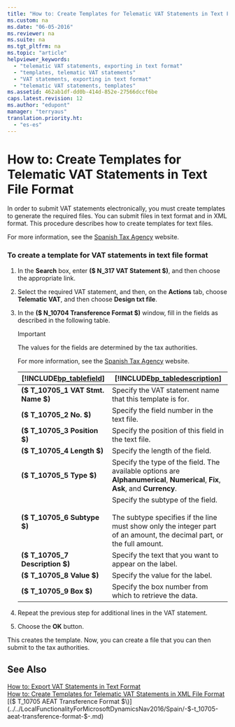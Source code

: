```yaml
---
title: "How to: Create Templates for Telematic VAT Statements in Text File Format"
ms.custom: na
ms.date: "06-05-2016"
ms.reviewer: na
ms.suite: na
ms.tgt_pltfrm: na
ms.topic: "article"
helpviewer_keywords: 
  - "telematic VAT statements, exporting in text format"
  - "templates, telematic VAT statements"
  - "VAT statements, exporting in text format"
  - "telematic VAT statements, templates"
ms.assetid: 462ab1df-dd0b-414d-852e-27566dccf6be
caps.latest.revision: 12
ms.author: "edupont"
manager: "terryaus"
translation.priority.ht: 
  - "es-es"
---
```

# How to: Create Templates for Telematic VAT Statements in Text File Format
In order to submit VAT statements electronically, you must create templates to generate the required files. You can submit files in text format and in XML format. This procedure describes how to create templates for text files.  
  
 For more information, see the [Spanish Tax Agency](http://go.microsoft.com/fwlink/?LinkID=238181) website.  
  
### To create a template for VAT statements in text file format  
  
1.  In the **Search** box, enter **\($ N\_317 VAT Statement $\)**, and then choose the appropriate link.  
  
2.  Select the required VAT statement, and then, on the **Actions** tab, choose **Telematic VAT**, and then choose **Design txt file**.  
  
3.  In the **\($ N\_10704 Transference Format $\)** window, fill in the fields as described in the following table.  
  
    > [!IMPORTANT]  
    >  The values for the fields are determined by the tax authorities.  
    >   
    >  For more information, see the [Spanish Tax Agency](http://go.microsoft.com/fwlink/?LinkID=238181) website.  
  
    |[!INCLUDE[bp_tablefield](../../ApplicationDesign/includes/bp_tablefield_md.md)]|[!INCLUDE[bp_tabledescription](../../ApplicationDesign/includes/bp_tabledescription_md.md)]|  
    |---------------------------------|---------------------------------------|  
    |**\($ T\_10705\_1 VAT Stmt. Name $\)**|Specify the VAT statement name that this template is for.|  
    |**\($ T\_10705\_2 No. $\)**|Specify the field number in the text file.|  
    |**\($ T\_10705\_3 Position $\)**|Specify the position of this field in the text file.|  
    |**\($ T\_10705\_4 Length $\)**|Specify the length of the field.|  
    |**\($ T\_10705\_5 Type $\)**|Specify the type of the field. The available options are **Alphanumerical**, **Numerical**, **Fix**, **Ask**, and **Currency**.|  
    |**\($ T\_10705\_6 Subtype $\)**|Specify the subtype of the field.<br /><br /> The subtype specifies if the line must show only the integer part of an amount, the decimal part, or the full amount.|  
    |**\($ T\_10705\_7 Description $\)**|Specify the text that you want to appear on the label.|  
    |**\($ T\_10705\_8 Value $\)**|Specify the value for the label.|  
    |**\($ T\_10705\_9 Box $\)**|Specify the box number from which to retrieve the data.|  
  
4.  Repeat the previous step for additional lines in the VAT statement.  
  
5.  Choose the **OK** button.  
  
 This creates the template. Now, you can create a file that you can then submit to the tax authorities.  
  
## See Also  
 [How to: Export VAT Statements in Text Format](../../LocalFunctionalityForMicrosoftDynamicsNav2016/Spain/how-to-export-vat-statements-in-text-format.md)   
 [How to: Create Templates for Telematic VAT Statements in XML File Format](../../LocalFunctionalityForMicrosoftDynamicsNav2016/Spain/how-to-create-templates-for-telematic-vat-statements-in-xml-file-format.md)   
 [\($ T\_10705 AEAT Transference Format $\)](../../LocalFunctionalityForMicrosoftDynamicsNav2016/Spain/-$-t_10705-aeat-transference-format-$-.md)